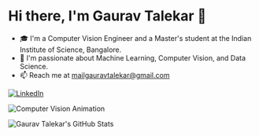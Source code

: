 # Hi there, I'm Gaurav Talekar 👋

- 🎓 I'm a Computer Vision Engineer and a Master's student at the Indian Institute of Science, Bangalore.
- 🌟 I'm passionate about Machine Learning, Computer Vision, and Data Science.
- 📫 Reach me at mailgauravtalekar@gmail.com


[![LinkedIn](https://img.shields.io/badge/LinkedIn-Profile-blue)]([https://www.linkedin.com/in/gauravtalekar](https://www.linkedin.com/in/gaurav-talekar-45b2aa189/)) 

![Computer Vision Animation](https://media.giphy.com/media/XreQmk7ETCak0/giphy.gif)  <!-- Replace this link with the link to your animation -->

![Gaurav Talekar's GitHub Stats](https://github-readme-stats.vercel.app/api?username=gauraviisc12&show_icons=true&theme=radical) 
